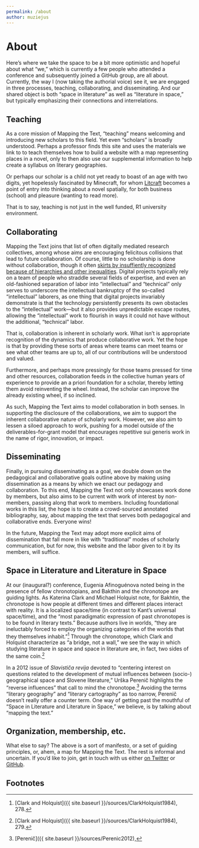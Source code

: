 ```yaml
---
permalink: /about
author: muziejus
---
```


# About

Here’s where we take the space to be a bit more optimistic and hopeful about
what “we,” which is currently a few people who attended a conference and
subsequently joined a GitHub group, are all about. Currently, the way I (now
taking the authorial voice) see it, we are engaged in three processes,
teaching, collaborating, and disseminating. And our shared object is both
“space in literature” as well as “literature in space,” but typically
emphasizing their connections and interrelations.

## Teaching

As a core mission of Mapping the Text, “teaching” means welcoming and
introducing new scholars to this field. Yet even “scholars” is broadly
understood. Perhaps a professor finds this site and uses the materials we link
to to teach themselves how to build a website with a map representing places
in a novel, only to then also use our supplemental information to help create
a syllabus on literary geographies.

Or perhaps our scholar is a child not yet ready to boast of an age with two
digits, yet hopelessly fascinated by Minecraft, for whom
[Litcraft](https://chronotopiccartography.wordpress.com/litcraft/) becomes a
point of entry into thinking about a novel spatially, for both business
(school) and pleasure (wanting to read more). 

That is to say, teaching is not just in the well funded, R1 university
environment.

## Collaborating

Mapping the Text joins that list of often digitally mediated research
collectives, among whose aims are encouraging felicitous collisions that lead
to future collaboration. Of course, little to no scholarship is done without
collaboration, though it often [skirts by insuffiently recognized because of
hierarchies and other inequalities](https://www.npr.org/2017/03/30/521931310/-thanksfortyping-spotlights-unnamed-women-in-literary-acknowledgements).
Digital projects typically rely on a team of people who straddle several fields of
expertise, and even an old-fashioned separation of labor into “intellectual”
and “technical” only serves to underscore the intellectual bankruptcy of the
so-called “intellectual” laborers, as one thing that digital projects
invariably demonstrate is that the technology persistently presents its own
obstacles to the “intellectual” work—but it also provides unpredictable escape
routes, allowing the “intellectual” work to flourish in ways it could not have
without the additional, “technical” labor.

That is, collaboration is inherent in scholarly work. What isn’t is
appropriate recognition of the dynamics that produce collaborative work. Yet
the hope is that by providing these sorts of areas where teams can meet teams
or see what other teams are up to, all of our contributions will be understood
and valued.

Furthermore, and perhaps more pressingly for those teams pressed for time and
other resources, collaboration feeds in the collective human years of
experience to provide an a priori foundation for a scholar, thereby letting
them avoid reinventing the wheel. Instead, the scholar can improve the
already existing wheel, if so inclined. 

As such, Mapping the Text aims to model collaboration in both senses. In
supporting the disclosure of the collaborations, we aim to support the
inherent collaborative nature of scholarly work. However, we also aim to
lessen a siloed approach to work, pushing for a model outside of the
deliverables-for-grant model that encourages repetitive sui generis work in
the name of rigor, innovation, or impact.

## Disseminating

Finally, in pursuing disseminating as a goal, we double down on the
pedagogical and collaborative goals outline above by making using
dissemination as a means by which we enact our pedagogy and collaboration. To
this end, Mapping the Text not only showcases work done by members, but also
aims to be current with work of interest by non-members, passing along that
work to members. Including foundational works in this list, the hope is to
create a crowd-sourced annotated bibliography, say, about mapping the text
that serves both pedagogical and collaborative ends. Everyone wins!

In the future, Mapping the Text may adopt more explicit aims of dissemination
that fall more in like with “traditional” modes of scholarly communication,
but for now, this website and the labor given to it by its members, will
suffice.

## Space in Literature and Literature in Space

At our (inaugural?) conference, Eugenia Afinoguénova noted being in the
presence of fellow chronotopians, and Bakthin and the chronotope are guiding
lights. As Katerina Clark and Michael Holquist note, for Bakhtin, the
chronotope is how people at different times and different places interact with
reality. It is a localized space/time (in contrast to Kant’s universal
space/time), and the “most paradigmatic expression of past chronotopes is to
be found in literary texts.” Because authors live in worlds, “they are
ineluctably forced to employ the organizing categories of the worlds that they
themselves inhabit.”[^1] Through the chronotope, which Clark and Holquist
characterize as “a bridge, not a wall,” we see the way in which studying
literature in space and space in literature are, in fact, two sides of the
same coin.[^2] 

In a 2012 issue of _Slavističa revija_ devoted to “centering interest on
questions related to the development of mutual influences between (socio-)
geographical space and Slovene literature,” Urška Perenič highlights the
“reverse influences” that call to mind the chronotope.[^3] Avoiding the terms
“literary geography” and “literary cartography” as too narrow, Perenič doesn’t
really offer a counter term. One way of getting past the mouthful of “Space in
Literature and Literature in Space,” we believe, is by talking about “mapping
the text.” 

## Organization, membership, etc.

What else to say? The above is a sort of manifesto, or a set of guiding
principles, or, ahem, a map for Mapping the Text. The rest is informal and
uncertain. If you’d like to join, get in touch with us either [on
Twitter](http://www.twitter.com/maptxt) or
[GitHub](http://github.com/mapping-the-text/).

## Footnotes

[^1]: [Clark and Holquist]({{ site.baseurl }}/sources/ClarkHolquist1984), 278.

[^2]: [Clark and Holquist]({{ site.baseurl }}/sources/ClarkHolquist1984), 279.

[^3]: [Perenič]({{ site.baseurl }}/sources/Perenic2012), 


